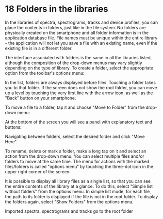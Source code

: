 # 18 Folders in the libraries

In the libraries of spectra, spectrograms, tracks and device profiles, you can place the contents in folders, just like in the file system. No folders are physically created on the smartphone and all folder information is in the application database file. File names must be unique within the entire library - the application will not let you save a file with an existing name, even if the existing file is in a different folder.

The interface associated with folders is the same in all the libraries listed, although the composition of the drop-down menus may vary slightly depending on the type of library. To create a folder, select the appropriate option from the toolbar's options menu:

In the list, folders are always displayed before files. Touching a folder takes you to that folder. If the screen does not show the root folder, you can move up a level by touching the very first line with the arrow icon, as well as the "Back" button on your smartphone.

To move a file to a folder, tap it and choose "Move to Folder" from the drop-down menu:

At the bottom of the screen you will see a panel with explanatory text and buttons:

Navigating between folders, select the desired folder and click "Move Here".

To rename, delete or mark a folder, make a long tap on it and select an action from the drop-down menu. You can select multiple files and/or folders to move at the same time. The menu for actions with the marked files/folders is called "options menu" by touching the three-dot icon in the upper right corner of the screen.

It is possible to display all library files as a single list, so that you can see the entire contents of the library at a glance. To do this, select "Simple list without folders" from the options menu. In simple list mode, for each file, the path to its folder is displayed if the file is not in the root folder. To display the folders again, select "Show Folders" from the options menu.

Imported spectra, spectrograms and tracks go to the root folder
